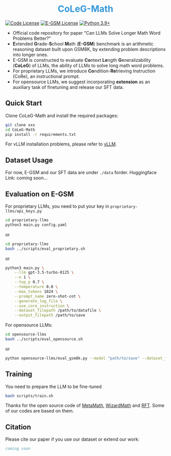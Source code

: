 <h1 align="center"><span style="color: #3498db;">CoLeG-Math</h1>

[![Code License](https://img.shields.io/badge/Code%20License-Apache_2.0-green.svg)](CODE_LICENSE)
[![E-GSM License](https://img.shields.io/badge/E--GSM%20License-MIT-yellow.svg)](https://lbesson.mit-license.org/)
[![Python 3.9+](https://img.shields.io/badge/python-3.9+-blue.svg)](https://www.python.org/downloads/release/python-390/)

- Official code repository for paper "Can LLMs Solve Longer Math Word Problems Better?"
- **E**xtended **G**rade-**S**chool **M**ath (**E-GSM**) benchmark is an arithmetic reasoning dataset built upon GSM8K, by extending problem descriptions into longer ones.
- E-GSM is constructed to evaluate **Co**ntext **Le**ngth **G**eneralizability (**CoLeG**) of LLMs, the ability of LLMs to solve long math word problems.
- For proprietary LLMs, we introduce **Co**ndition-**Re**trieving Instruction (CoRe), an instructional prompt.
- For opensource LLMs, we suggest incorporating **extension** as an auxiliary task of finetuning and release our SFT data.

## Quick Start
Clone CoLeG-Math and install the required packages:

```bash
git clone xxx
cd CoLeG-Math
pip install -r requirements.txt
```
For vLLM installation problems, please refer to [vLLM](https://docs.vllm.ai/en/latest/getting_started/installation.html).


## Dataset Usage

For now, E-GSM and our SFT data are under `./data` forder. Huggingface Link: coming soon...

## Evaluation on E-GSM
For proprietary LLMs, you need to put your key in `proprietary-llms/api_keys.py`
```bash
cd proprietary-llms
python3 main.py config.yaml
```
or
```bash
cd proprietary-llms
bash ../scripts/eval_proprietary.sh
```
or
```bash
python3 main.py \
    --llm gpt-3.5-turbo-0125 \
    --n 1 \
    --top_p 0.7 \
    --temperature 0.0 \
    --max_tokens 1024 \
    --prompt_name zero-shot-cot \
    --generate_log_file \
    --use_core_instruction \
    --dataset_filepath /path/to/datafile \
    --output_filepath /path/to/save
```
For opensource LLMs:
```bash
cd opensource-llms
bash ../scripts/eval_opensource.sh
```
or
```bash
python opensource-llms/eval_gsm8k.py --model "path/to/save" --dataset_filepath data/E-GSM/Q1.jsonl --output_filepath Q1_results.jsonl
```
## Training
You need to prepare the LLM to be fine-tuned
```bash
bash scripts/train.sh
```

Thanks for the open source code of [MetaMath](https://github.com/meta-math/MetaMath/), [WizardMath](https://github.com/nlpxucan/WizardLM/tree/main/WizardMath) and [RFT](https://github.com/OFA-Sys/gsm8k-ScRel/tree/main). Some of our codes are based on them.

## Citation

Please cite our paper if you use our dataset or extend our work:
```bibtex
coming soon
```
